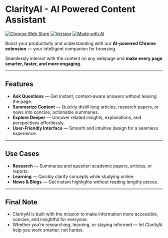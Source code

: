 # ClarityAI - AI Powered Content Assistant

[![Chrome Web Store](https://img.shields.io/badge/Chrome%20Web%20Store-Available-brightgreen?logo=google-chrome)](#)
[![Version](https://img.shields.io/badge/version-1.0.0-orange)](#)
[![Made with AI](https://img.shields.io/badge/Made%20with-AI-purple)](#)

Boost your productivity and understanding with our **AI-powered Chrome extension** — your intelligent companion for browsing.

Seamlessly interact with the content on any webpage and **make every page smarter, faster, and more engaging**.

---

## Features

- **Ask Questions** — Get instant, context-aware answers without leaving the page.
- **Summarize Content** — Quickly distill long articles, research papers, or news into concise, actionable summaries.
- **Explore Deeper** — Uncover related insights, explanations, and perspectives effortlessly.
- **User-Friendly Interface** — Smooth and intuitive design for a seamless experience.

---

## Use Cases

- **Research** — Summarize and question academic papers, articles, or reports.
- **Learning** — Quickly clarify concepts while studying online.
- **News & Blogs** — Get instant highlights without reading lengthy pieces.

---

## Final Note

- ClarityAI is built with the mission to make information more accessible, concise, and insightful for everyone.
- Whether you’re researching, learning, or staying informed — let ClarityAI help you work smarter, not harder.
